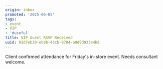 ```yaml
---
origin: inbox
promoted: '2025-06-05'
tags:
- event
- VIP
- '#useful'
title: VIP Guest RSVP Received
uuid: 01d7eb20-eb9b-43cb-9704-a9d9d033e4b8
---
```


Client confirmed attendance for Friday's in-store event. Needs consultant welcome.